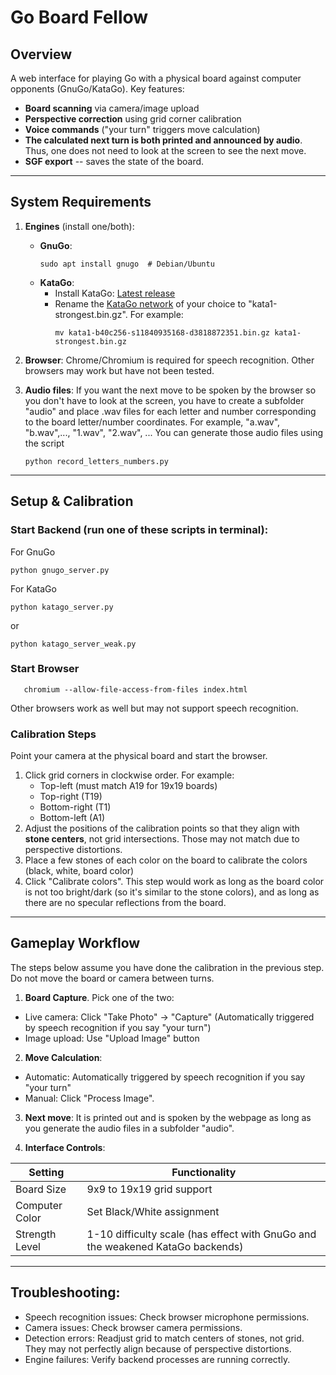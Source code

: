 # Go Board Fellow 

## Overview  
A web interface for playing Go with a physical board against computer opponents (GnuGo/KataGo). Key features:  
- **Board scanning** via camera/image upload  
- **Perspective correction** using grid corner calibration  
- **Voice commands** ("your turn" triggers move calculation)
- **The calculated next turn is both printed and announced by audio**. Thus, one does not need to look at the screen to see the next move. 
- **SGF export** -- saves the state of the board.  

---

## System Requirements  

1. **Engines** (install one/both):  
   - **GnuGo**:  
     ```
     sudo apt install gnugo  # Debian/Ubuntu
     ```
   - **KataGo**:  
     - Install KataGo: [Latest release](https://github.com/lightvector/KataGo/releases)
     - Rename the [KataGo network](https://katagotraining.org/) of your choice to "kata1-strongest.bin.gz". For example:
       ```
       mv kata1-b40c256-s11840935168-d3818872351.bin.gz kata1-strongest.bin.gz
       ```

2. **Browser**: Chrome/Chromium is required for speech recognition. Other browsers may work but have not been tested.

3. **Audio files**: If you want the next move to be spoken by the browser so you don't have to look at the screen, you have to create a subfolder "audio" and place .wav files for each letter and number corresponding to the board letter/number coordinates. For example, "a.wav", "b.wav",..., "1.wav", "2.wav", ... You can generate those audio files using the script
    ```
    python record_letters_numbers.py
    ```
    
---

## Setup & Calibration  

### **Start Backend** (run one of these scripts in terminal):
For GnuGo

    python gnugo_server.py

    
For KataGo

    python katago_server.py

or 

    python katago_server_weak.py

### **Start Browser**

       chromium --allow-file-access-from-files index.html
   
   Other browsers work as well but may not support speech recognition.

### **Calibration Steps** 

Point your camera at the physical board and start the browser.

1. Click grid corners in clockwise order. For example: 
   - Top-left (must match A19 for 19x19 boards)  
   - Top-right (T19)  
   - Bottom-right (T1)  
   - Bottom-left (A1)
2. Adjust the positions of the calibration points so that they align with **stone centers**, not grid intersections. Those may not match due to perspective distortions.
3. Place a few stones of each color on the board to calibrate the colors (black, white, board color)
4. Click "Calibrate colors". This step would work as long as the board color is not too bright/dark (so it's similar to the stone colors), and as long as there are no specular reflections from the board.



---

## Gameplay Workflow  

The steps below assume you have done the calibration in the previous step. Do not move the board or camera between turns.

1. **Board Capture**. Pick one of the two:  
- Live camera: Click "Take Photo" → "Capture" (Automatically triggered by speech recognition if you say "your turn")
- Image upload: Use "Upload Image" button  

2. **Move Calculation**:  
- Automatic: Automatically triggered by speech recognition if you say "your turn"
- Manual: Click "Process Image".

3. **Next move**: It is printed out and is spoken by the webpage as long as you generate the audio files in a subfolder "audio".

3. **Interface Controls**:  

| Setting          | Functionality                         |
|------------------|---------------------------------------|
| Board Size       | 9x9 to 19x19 grid support             |
| Computer Color   | Set Black/White assignment            |
| Strength Level   | 1-10 difficulty scale (has effect with GnuGo and the weakened KataGo backends)          |

---

##  **Troubleshooting**:  
- Speech recognition issues: Check browser microphone permissions.
- Camera issues: Check browser camera permissions.
- Detection errors: Readjust grid to match centers of stones, not grid. They may not perfectly align because of perspective distortions.
- Engine failures: Verify backend processes are running correctly.
